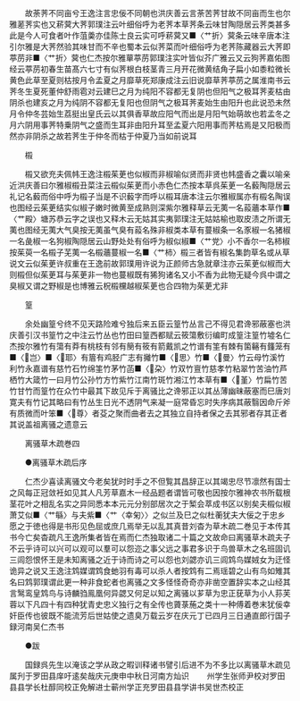 <!-- { "loadSidebar": true } -->
　　故荼荠不同亩兮王逸注言忠佞不同朝也洪庆善云言荼苦荠甘故不同亩而生也尔雅蒫荠实也又菥蓂大荠郭璞注云叶细俗呼为老荠本草荠条云味甘陶隠居云荠类甚多此是今人可食者叶作菹羮亦佳陈士良云实可呼菥蓂又■〈艹折〉蓂条云味辛唐本注引尔雅是大荠然验其味甘而不辛也蜀本云似荠菜而叶细俗呼为老荠陈藏器云大荠即葶苈非■〈艹折〉蓂也仁杰按尔雅蕇葶苈郭璞注实叶皆似芥广雅云又云狗荠嘉佑图经云葶苈初春生苗髙六七寸有似荠根白枝茎青三月开花微黄结角子扁小如黍粒微长黄色此草至夏则枯按月令孟夏之月靡草死郑康成注云旧说靡草荠葶苈之属淮南书云荠冬生夏死董仲舒雨雹对云建巳之月为纯阳不容都无复阴也但阳气之极耳荠麦枯由阴杀也建亥之月为纯阴不容都无复阳也但阴气之极耳荠麦始生由阳升也此说恐未然月令仲冬芸始生荔挺出皇氏云以其俱香草故应阳气而出是月阳气始萌故也若孟冬之月六阴用事荠特乗阴气之盛而生耳非由阳升耳至孟夏六阳用事而荠枯焉是又阳极而然亦非阴杀之故若荠生于仲冬而枯于仲夏乃当如前说耳

　　榝

　　榝又欲充夫佩帏王逸注榝茱茰也似椒而非椒喻似贤而非贤也帏盛香之囊以喻亲近洪庆善曰尔雅椒榝丑菜注云榝似茱茰而小赤色仁杰按本草呉茱茰一名藙陶隠居云礼记名藙而俗中呼为榝子当是不识藙字而呼以榝耳唐本注云尔雅椒属亦有榝名陶误也图经云茱茰结实似椒子嫩时微黄至成熟则深紫尔雅释草云无荑一名蔱蘠本草作■〈艹殿〉塘苏恭云字之误也又释木云无姑其实夷郭璞注无姑姑榆也取皮渍之所谓无荑也图经无荑大气臭按无荑虽气臭有蔱名殊非椒类本草有蔓椒条一名豕椒一名猪椒一名彘椒一名狗椒陶隠居云山野处处有俗呼为椒似椒■〈艹党〉小不香尔一名柿椒按茱萸一名榝子芜荑一名榝蘠蔓椒一名■〈艹柿〉榝三者皆有椒名集韵草名或从草说文云似茱茰许叔重在王逸前故郭璞用许说为正颜师古急就章注亦云茱茰似椒而大则榝但似茱茰耳与茱茰非一物也蔓椒既有狶狗诸名又小不香为此物无疑今呉中谓之臭椒又谓之野椒是也博雅云柷榝欓越椒茱茰也合四物为茱茰尤非

　　篁

　　余处幽篁兮终不见天路险难兮独后来五臣云篁竹丛言己不得见君谗邪蔽塞也洪庆善引汉书篁竹之中注云竹丛也竹田曰篁西都赋云筱簜敷衍编町成篁注篁竹墟名仁杰按尔雅竹有簜有莽有桃枝有邻有簢有筱有箭戴凯之竹谱有筀有棘有箘簵有籦笼有■〈岂〉■〈耶〉有篃有鸡胫广志有攡竹■〈思〉竹■〈曼〉竹云母竹溪竹利竹永嘉谱有慈竹石竹绵筀竹茅竹菡■〈朶〉竹双竹亶竹慈孝竹粘翠竹苦油竹芦栖竹大箴竹一曰月竹公孙竹方竹紫竹江南竹斑竹湘江竹本草有■〈堇〉竹扁竹苦竹甘竹而篁竹在众竹中最其下故见斥于离骚比之谗邪正以其丛薄幽昧蔽塞而巳唐刘寛夫有竹记其略曰有竹丛生日光不透阴气来凝一庭常昏忘时失序病其蔽翳因命斤斧有质微而叶笨■〈尊〉者芟之聚而曲者去之其独立自持者保之去其邪者存其正者其说盖祖离骚之遗意云

　　离骚草木疏巻四

　　●离骚草木疏后序

　　仁杰少喜读离骚文今老矣犹时时手之不但覧其昌辞正以其竭忠尽节凛然有国士之风每正冠敛衽如见其人凡芳草嘉木一经品题者谓皆可敬也因按尔雅神农书所载根茎花叶之相乱名实之异同悉本本元元分别部居次之于椠会萃成书区以别矣夫榝似椒萧艾似■〈艹緐〉与夫紫■〈艹〈幸匊〉〉之似兰及巳之似杜蘅犹夫大佞之于忠乡愿之于徳也得是书形见色屈或庶几焉举无以乱其真昔刘杳为草木疏二巻见于本传其书今亡矣杳疏凡王逸所集者皆在焉而仁杰独取诸二十篇之文故命曰离骚草木疏夫子不云乎诗可以兴可以观可以羣可以怨迩之事父远之事君多识于鸟兽草木之名班固讥三闾怨恨怀王是未知离骚之近于诗而诗之可以怨也刘勰亦讥三闾鸩鸟媒娀女为迂怪诡异之说又王逸注鸩媒谓鸩食虵羽有毒可以杀人者按鸩有二焉瑶碧之山有鸟如雉其名曰鸩郭璞谓此更一种非食蛇者也离骚之文多怪怪奇奇亦非凿空置辞实本之山经其言鹥鸾皇鸩鸟与诗麟驺鳯凰何异勰又何足以知之离骚以芗草为忠正莸草为小人荪芙蓉以下凡四十有四种犹青史忠义独行之有全传也薋菉葹之类十一种傅着巻末犹佞幸奸臣传也彼既不能流芳后世姑使之遗臭万载云岁在庆元丁已四月三日通直郎行国子録河南吴仁杰书

　　●跋

　　国録呉先生以淹该之学从政之暇训释诸书譬引后进不为不多比以离骚草木疏见属刋于罗田县庠吁逺矣哉庆元庚申中秋日河南方灿识
　　州学生张师尹校对罗田县县学长杜醇同校正免解进士蕲州学正充罗田县县学讲书吴世杰校正

